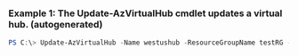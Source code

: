 ### Example 1: The Update-AzVirtualHub cmdlet updates a virtual hub. (autogenerated)
```powershell
PS C:\> Update-AzVirtualHub -Name westushub -ResourceGroupName testRG -RouteTable $routeTable
```

